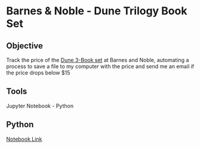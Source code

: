 # Barnes & Noble - Dune Trilogy Book Set

## Objective
Track the price of the [Dune 3-Book set](https://www.barnesandnoble.com/w/frank-herberts-dune-saga-3-book-boxed-set-frank-herbert/1136810577?ean=9780593201893) at Barnes and Noble, automating a process to save a file to my computer with the price and send me an email if the price drops below $15

## Tools
Jupyter Notebook - Python

## Python
[Notebook Link](https://github.com/mraibon/Barnes-Noble-Dune/blob/e744290d911c671cd6f2ccef44bbc8862cb184fb/Barnes%20and%20Noble%20Web%20Scraper%20-%20Dune%20Trilogy.ipynb)
